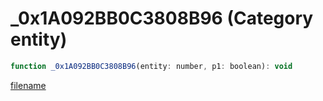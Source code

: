# _0x1A092BB0C3808B96 (Category entity)

```js
function _0x1A092BB0C3808B96(entity: number, p1: boolean): void
```

[filename](_0x1A092BB0C3808B96_m.md ':include')